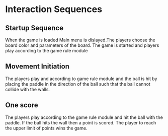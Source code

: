 # Interaction Sequences

## Startup Sequence

When the game is loaded
Main menu is dislayed.The players choose the board color and parameters
of the board.
The game is started and players play according to the game rule module

## Movement Initiation

The players play and according to game rule module
and the ball is hit by placing the paddle in the direction of the ball
such  that the ball cannot collide with the walls.

## One score

The players play according to the game rule module and hit the
ball with the paddle. If the ball hits the wall
then a point is scored.
The player to reach the upper limit of points wins the game.
